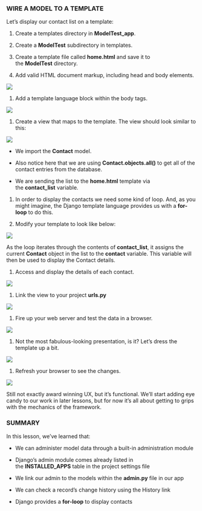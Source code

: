 ### WIRE A MODEL TO A TEMPLATE

Let’s display our contact list on a template:

1.  Create a templates directory in **ModelTest_app**.

2.  Create a **ModelTest** subdirectory in templates.

3.  Create a template file called **home.html** and save it to
    the **ModelTest** directory.

4.  Add valid HTML document markup, including head and body elements.

  
  


![](http://codeinstitute.wpengine.com/wp-content/uploads/2015/12/1449490658_image17.png)

  
  


1.  Add a template language block within the body tags.

  
  


![](http://codeinstitute.wpengine.com/wp-content/uploads/2015/12/1449490658_image18.png)

  
  


1.  Create a view that maps to the template. The view should look similar to
    this:

  
  


![](http://codeinstitute.wpengine.com/wp-content/uploads/2015/12/1449490658_image19.png)

  
  


-   We import the **Contact** model.

-   Also notice here that we are using **Contact.objects.all()** to get all of
    the contact entries from the database.

-   We are sending the list to the **home.html** template via
    the **contact_list** variable.

1.  In order to display the contacts we need some kind of loop. And, as you
    might imagine, the Django template language provides us with
    a **for-loop** to do this.  

2.  Modify your template to look like below:

  
  


![](http://codeinstitute.wpengine.com/wp-content/uploads/2015/12/1449490658_image20.png)

  
  
  
As the loop iterates through the contents of **contact_list**, it assigns the
current **Contact** object in the list to the **contact** variable. This
variable will then be used to display the Contact details.

1.  Access and display the details of each contact.

  
  


![](http://codeinstitute.wpengine.com/wp-content/uploads/2015/12/1449490658_image21.png)

  
  


1.  Link the view to your project **urls.py**

  
  


![](http://codeinstitute.wpengine.com/wp-content/uploads/2015/12/1449490658_image22.png)

  
  


1.  Fire up your web server and test the data in a browser.

  
  


![](http://codeinstitute.wpengine.com/wp-content/uploads/2015/12/1449490658_image23.png)

  
  


1.  Not the most fabulous-looking presentation, is it? Let’s dress the template
    up a bit.

  
  


![](http://codeinstitute.wpengine.com/wp-content/uploads/2015/12/1449490658_image24.png)

  
  


1.  Refresh your browser to see the changes.

  
  


![](http://codeinstitute.wpengine.com/wp-content/uploads/2015/12/1449490658_image25.png)

  
  
  
Still not exactly award winning UX, but it’s functional. We’ll start adding eye
candy to our work in later lessons, but for now it’s all about getting to grips
with the mechanics of the framework.  
  
  


### SUMMARY

  
In this lesson, we’ve learned that:

-   We can administer model data through a built-in administration module

-   Django’s admin module comes already listed in the **INSTALLED_APPS** table
    in the project settings file

-   We link our admin to the models within the **admin.py** file in our app

-   We can check a record’s change history using the History link

-   Django provides a **for-loop** to display contacts
